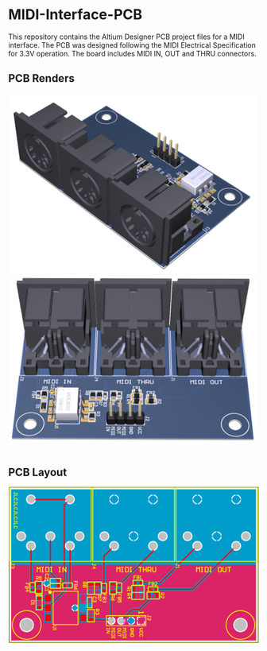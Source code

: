 # MIDI-Interface-PCB
This repository contains the Altium Designer PCB project files for a MIDI interface. The PCB was designed following the MIDI Electrical Specification for 3.3V operation. The board includes MIDI IN, OUT and THRU connectors.

## PCB Renders
![PCB Render 1](./images/render_1.png)
![PCB Render 2](./images/render_2.png)

## PCB Layout
![PCB Layout](./images/layout.png)





